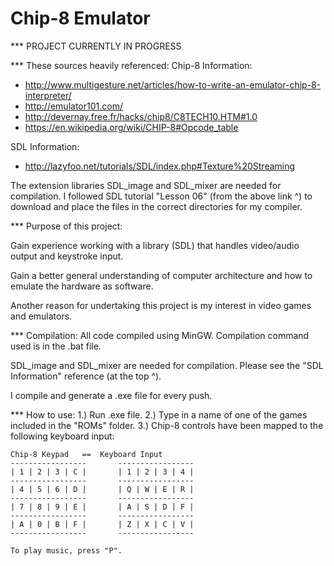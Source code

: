 # Chip-8 Emulator

*** PROJECT CURRENTLY IN PROGRESS

*** These sources heavily referenced:
Chip-8 Information:
- http://www.multigesture.net/articles/how-to-write-an-emulator-chip-8-interpreter/
- http://emulator101.com/
- http://devernay.free.fr/hacks/chip8/C8TECH10.HTM#1.0
- https://en.wikipedia.org/wiki/CHIP-8#Opcode_table

SDL Information:
- http://lazyfoo.net/tutorials/SDL/index.php#Texture%20Streaming

The extension libraries SDL_image and SDL_mixer are needed for compilation. I
followed SDL tutorial "Lesson 06" (from the above link ^) to download and place
the files in the correct directories for my compiler.

*** Purpose of this project:

Gain experience working with a library (SDL) that handles video/audio output and
keystroke input.

Gain a better general understanding of computer architecture and how to emulate
the hardware as software.

Another reason for undertaking this project is my interest in video games and
emulators.

*** Compilation:
All code compiled using MinGW.
Compilation command used is in the .bat file.

SDL_image and SDL_mixer are needed for compilation.
Please see the "SDL Information" reference (at the top ^).

I compile and generate a .exe file for every push.

*** How to use:
1.) Run .exe file.
2.) Type in a name of one of the games included in the "ROMs" folder.
3.) Chip-8 controls have been mapped to the following keyboard input:

    Chip-8 Keypad	==	Keyboard Input
    -----------------		-----------------
    | 1 | 2 | 3 | C |		| 1 | 2 | 3 | 4 |
    -----------------		-----------------
    | 4 | 5 | 6 | D |		| Q | W | E | R |
    -----------------		-----------------
    | 7 | 8 | 9 | E |		| A | S | D | F |
    -----------------		-----------------
    | A | 0 | B | F |		| Z | X | C | V |
    -----------------		-----------------

    To play music, press "P".
